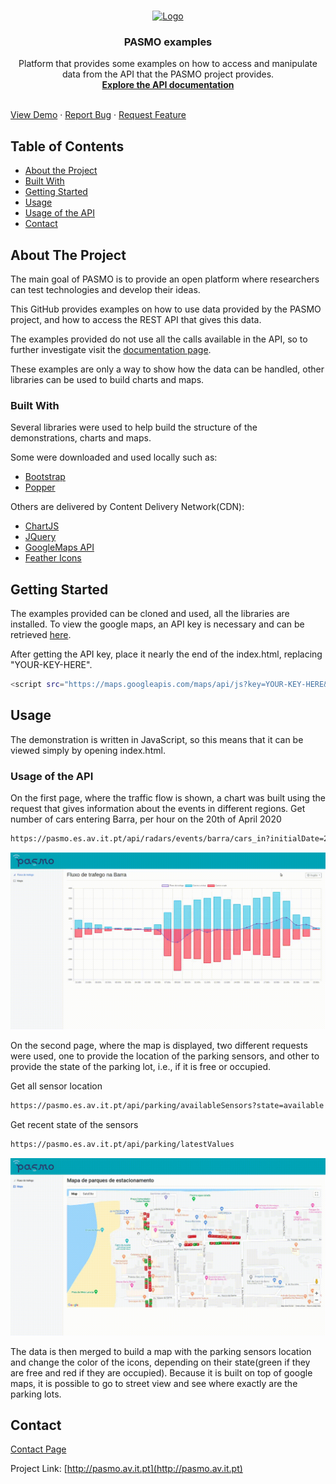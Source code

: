 
<!-- PROJECT SHIELDS -->

<!--

*** I'm using markdown "reference style" links for readability.

*** Reference links are enclosed in brackets [ ] instead of parentheses ( ).

*** See the bottom of this document for the declaration of the reference variables

*** for contributors-url, forks-url, etc. This is an optional, concise syntax you may use.

*** https://www.markdownguide.org/basic-syntax/#reference-style-links

-->

  

<!-- PASMO LOGO -->

<br  />
<p  align="center">
<a  href="http://pasmo.av.it.pt/">
<img  src="http://pasmo.av.it.pt/wp-content/uploads/2017/09/pasmo_logo_new.png"  alt="Logo">
</a>

<h3  align="center">PASMO examples</h3>

<p  align="center">
Platform that provides some examples on how to access and manipulate data from the API that the PASMO project provides.
<br  />
<a  href="https://pasmo.es.av.it.pt/docs/"><strong>Explore the API documentation</strong></a>
<br  />
<br  />

<a href="https://projetopasmo.github.io/examples/">View Demo</a>
·
<a  href="https://github.com/othneildrew/Best-README-Template/issues">Report Bug</a>
·
<a  href="https://github.com/othneildrew/Best-README-Template/issues">Request Feature</a>
</p>
</p>

<!-- TABLE OF CONTENTS -->

## Table of Contents

*  [About the Project](#about-the-project)
*  [Built With](#built-with)
*  [Getting Started](#getting-started)
*  [Usage](#usage)
*  [Usage of the API](#usage-of-the-api)
*  [Contact](#contact)
  

<!-- ABOUT THE PROJECT -->

## About The Project

The main goal of PASMO is to provide an open platform where researchers can test technologies and develop their ideas.

This GitHub provides examples on how to use data provided by the PASMO project, and how to access the REST API that gives this data.

The examples provided do not use all the calls available in the API, so to further investigate visit the <a  href="https://pasmo.es.av.it.pt/docs/">documentation page</a>.

These examples are only a way to show how the data can be handled, other libraries can be used to build charts and maps.

### Built With

Several libraries were used to help build the structure of the demonstrations, charts and maps.

Some were downloaded and used locally such as:

*  [Bootstrap](https://getbootstrap.com)
*  [Popper](https://popper.js.org/)

Others are delivered by Content Delivery Network(CDN):
*  [ChartJS](https://www.chartjs.org/)
*  [JQuery](https://jquery.com)
*  [GoogleMaps API](https://developers.google.com/apis-explorer)
*  [Feather Icons](https://feathericons.com/)

  

<!-- GETTING STARTED -->

## Getting Started

The examples provided can be cloned and used, all the libraries are installed. To view the google maps, an API key is necessary and can be retrieved <a  href="https://developers.google.com/maps/documentation/javascript/get-api-key">here</a>.

After getting the API key, place it nearly the end of the index.html, replacing "YOUR-KEY-HERE".

```sh
<script src="https://maps.googleapis.com/maps/api/js?key=YOUR-KEY-HERE&callback=parkingMap"></script>
```
  
<!-- USAGE EXAMPLES -->

## Usage

The demonstration is written in JavaScript, so this means that it can be viewed simply by opening index.html.

### Usage of the API

On the first page, where the traffic flow is shown, a chart was built using the request that gives information about the events in different regions.
Get number of cars entering Barra, per hour on the 20th of April 2020

```sh
https://pasmo.es.av.it.pt/api/radars/events/barra/cars_in?initialDate=2020-04-20T00:00:00Z&finalDate=2020-04-20T23:59:59Z&groupby=3600

```

![alt text](gifs/chart.gif)

On the second page, where the map is displayed, two different requests were used, one to provide the location of the parking sensors, and other to provide the state of the parking lot, i.e., if it is free or occupied.

Get all sensor location

```sh
https://pasmo.es.av.it.pt/api/parking/availableSensors?state=available

```

Get recent state of the sensors

```sh
https://pasmo.es.av.it.pt/api/parking/latestValues

```

![alt text](gifs/map.gif)

The data is then merged to build a map with the parking sensors location and change the color of the icons, depending on their state(green if they are free and red if they are occupied). Because it is built on top of google maps, it is possible to go to street view and see where exactly are the parking lots.

<!-- CONTACT -->

## Contact

[Contact Page](http://pasmo.av.it.pt/contactos/)

Project Link: [http://pasmo.av.it.pt](http://pasmo.av.it.pt)
